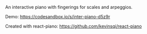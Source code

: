 An interactive piano with fingerings for scales and arpeggios.

Demo: https://codesandbox.io/s/inter-piano-d5z9r

Created with react-piano: https://github.com/kevinsqi/react-piano
